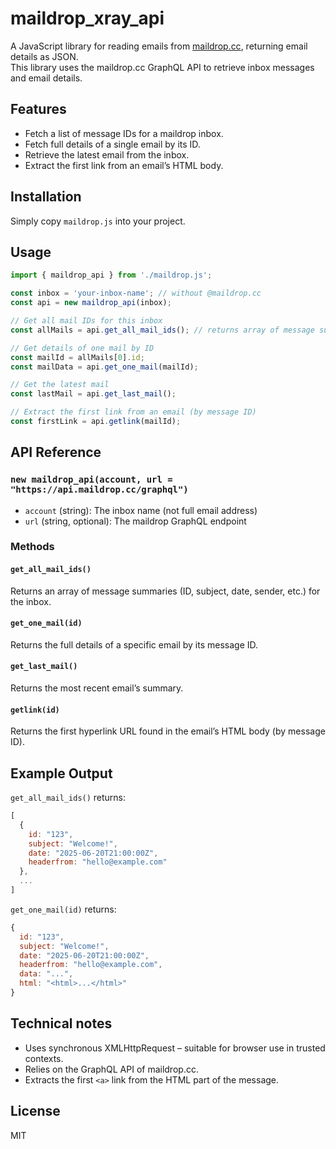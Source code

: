 # maildrop_xray_api

A JavaScript library for reading emails from [maildrop.cc](https://maildrop.cc), returning email details as JSON.  
This library uses the maildrop.cc GraphQL API to retrieve inbox messages and email details.

## Features

- Fetch a list of message IDs for a maildrop inbox.
- Fetch full details of a single email by its ID.
- Retrieve the latest email from the inbox.
- Extract the first link from an email’s HTML body.

## Installation

Simply copy `maildrop.js` into your project.

## Usage

```js
import { maildrop_api } from './maildrop.js';

const inbox = 'your-inbox-name'; // without @maildrop.cc
const api = new maildrop_api(inbox);

// Get all mail IDs for this inbox
const allMails = api.get_all_mail_ids(); // returns array of message summaries

// Get details of one mail by ID
const mailId = allMails[0].id;
const mailData = api.get_one_mail(mailId);

// Get the latest mail
const lastMail = api.get_last_mail();

// Extract the first link from an email (by message ID)
const firstLink = api.getlink(mailId);
```

## API Reference

### `new maildrop_api(account, url = "https://api.maildrop.cc/graphql")`

- `account` (string): The inbox name (not full email address)
- `url` (string, optional): The maildrop GraphQL endpoint

### Methods

#### `get_all_mail_ids()`
Returns an array of message summaries (ID, subject, date, sender, etc.) for the inbox.

#### `get_one_mail(id)`
Returns the full details of a specific email by its message ID.

#### `get_last_mail()`
Returns the most recent email’s summary.

#### `getlink(id)`
Returns the first hyperlink URL found in the email’s HTML body (by message ID).

## Example Output

`get_all_mail_ids()` returns:

```js
[
  {
    id: "123",
    subject: "Welcome!",
    date: "2025-06-20T21:00:00Z",
    headerfrom: "hello@example.com"
  },
  ...
]
```

`get_one_mail(id)` returns:

```js
{
  id: "123",
  subject: "Welcome!",
  date: "2025-06-20T21:00:00Z",
  headerfrom: "hello@example.com",
  data: "...",
  html: "<html>...</html>"
}
```

## Technical notes

- Uses synchronous XMLHttpRequest – suitable for browser use in trusted contexts.
- Relies on the GraphQL API of maildrop.cc.
- Extracts the first `<a>` link from the HTML part of the message.

## License

MIT

